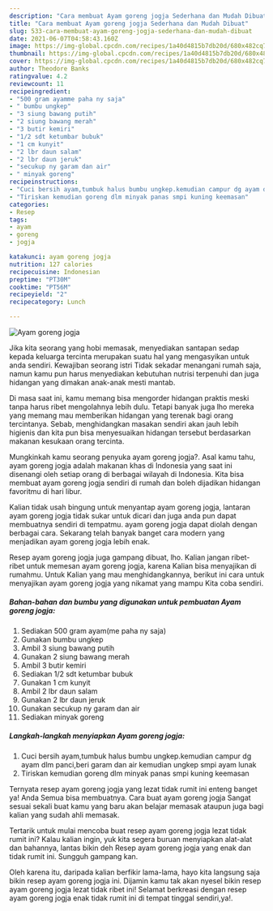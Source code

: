 ```yaml
---
description: "Cara membuat Ayam goreng jogja Sederhana dan Mudah Dibuat"
title: "Cara membuat Ayam goreng jogja Sederhana dan Mudah Dibuat"
slug: 533-cara-membuat-ayam-goreng-jogja-sederhana-dan-mudah-dibuat
date: 2021-06-07T04:58:43.160Z
image: https://img-global.cpcdn.com/recipes/1a40d4815b7db20d/680x482cq70/ayam-goreng-jogja-foto-resep-utama.jpg
thumbnail: https://img-global.cpcdn.com/recipes/1a40d4815b7db20d/680x482cq70/ayam-goreng-jogja-foto-resep-utama.jpg
cover: https://img-global.cpcdn.com/recipes/1a40d4815b7db20d/680x482cq70/ayam-goreng-jogja-foto-resep-utama.jpg
author: Theodore Banks
ratingvalue: 4.2
reviewcount: 11
recipeingredient:
- "500 gram ayamme paha ny saja"
- " bumbu ungkep"
- "3 siung bawang putih"
- "2 siung bawang merah"
- "3 butir kemiri"
- "1/2 sdt ketumbar bubuk"
- "1 cm kunyit"
- "2 lbr daun salam"
- "2 lbr daun jeruk"
- "secukup ny garam dan air"
- " minyak goreng"
recipeinstructions:
- "Cuci bersih ayam,tumbuk halus bumbu ungkep.kemudian campur dg ayam dlm panci,beri garam dan air kemudian ungkep smpi ayam lunak"
- "Tiriskan kemudian goreng dlm minyak panas smpi kuning keemasan"
categories:
- Resep
tags:
- ayam
- goreng
- jogja

katakunci: ayam goreng jogja 
nutrition: 127 calories
recipecuisine: Indonesian
preptime: "PT30M"
cooktime: "PT56M"
recipeyield: "2"
recipecategory: Lunch

---
```



![Ayam goreng jogja](https://img-global.cpcdn.com/recipes/1a40d4815b7db20d/680x482cq70/ayam-goreng-jogja-foto-resep-utama.jpg)

Jika kita seorang yang hobi memasak, menyediakan santapan sedap kepada keluarga tercinta merupakan suatu hal yang mengasyikan untuk anda sendiri. Kewajiban seorang istri Tidak sekadar menangani rumah saja, namun kamu pun harus menyediakan kebutuhan nutrisi terpenuhi dan juga hidangan yang dimakan anak-anak mesti mantab.

Di masa  saat ini, kamu memang bisa mengorder hidangan praktis meski tanpa harus ribet mengolahnya lebih dulu. Tetapi banyak juga lho mereka yang memang mau memberikan hidangan yang terenak bagi orang tercintanya. Sebab, menghidangkan masakan sendiri akan jauh lebih higienis dan kita pun bisa menyesuaikan hidangan tersebut berdasarkan makanan kesukaan orang tercinta. 



Mungkinkah kamu seorang penyuka ayam goreng jogja?. Asal kamu tahu, ayam goreng jogja adalah makanan khas di Indonesia yang saat ini disenangi oleh setiap orang di berbagai wilayah di Indonesia. Kita bisa membuat ayam goreng jogja sendiri di rumah dan boleh dijadikan hidangan favoritmu di hari libur.

Kalian tidak usah bingung untuk menyantap ayam goreng jogja, lantaran ayam goreng jogja tidak sukar untuk dicari dan juga anda pun dapat membuatnya sendiri di tempatmu. ayam goreng jogja dapat diolah dengan berbagai cara. Sekarang telah banyak banget cara modern yang menjadikan ayam goreng jogja lebih enak.

Resep ayam goreng jogja juga gampang dibuat, lho. Kalian jangan ribet-ribet untuk memesan ayam goreng jogja, karena Kalian bisa menyajikan di rumahmu. Untuk Kalian yang mau menghidangkannya, berikut ini cara untuk menyajikan ayam goreng jogja yang nikamat yang mampu Kita coba sendiri.

<!--inarticleads1-->

##### Bahan-bahan dan bumbu yang digunakan untuk pembuatan Ayam goreng jogja:

1. Sediakan 500 gram ayam(me paha ny saja)
1. Gunakan  bumbu ungkep
1. Ambil 3 siung bawang putih
1. Gunakan 2 siung bawang merah
1. Ambil 3 butir kemiri
1. Sediakan 1/2 sdt ketumbar bubuk
1. Gunakan 1 cm kunyit
1. Ambil 2 lbr daun salam
1. Gunakan 2 lbr daun jeruk
1. Gunakan secukup ny garam dan air
1. Sediakan  minyak goreng




<!--inarticleads2-->

##### Langkah-langkah menyiapkan Ayam goreng jogja:

1. Cuci bersih ayam,tumbuk halus bumbu ungkep.kemudian campur dg ayam dlm panci,beri garam dan air kemudian ungkep smpi ayam lunak
1. Tiriskan kemudian goreng dlm minyak panas smpi kuning keemasan




Ternyata resep ayam goreng jogja yang lezat tidak rumit ini enteng banget ya! Anda Semua bisa membuatnya. Cara buat ayam goreng jogja Sangat sesuai sekali buat kamu yang baru akan belajar memasak ataupun juga bagi kalian yang sudah ahli memasak.

Tertarik untuk mulai mencoba buat resep ayam goreng jogja lezat tidak rumit ini? Kalau kalian ingin, yuk kita segera buruan menyiapkan alat-alat dan bahannya, lantas bikin deh Resep ayam goreng jogja yang enak dan tidak rumit ini. Sungguh gampang kan. 

Oleh karena itu, daripada kalian berfikir lama-lama, hayo kita langsung saja bikin resep ayam goreng jogja ini. Dijamin kamu tak akan nyesel bikin resep ayam goreng jogja lezat tidak ribet ini! Selamat berkreasi dengan resep ayam goreng jogja enak tidak rumit ini di tempat tinggal sendiri,ya!.

